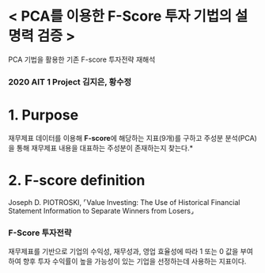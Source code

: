 # < PCA를 이용한 F-Score 투자 기법의 설명력 검증 > 
PCA 기법을 활용한 기존 F-score 투자전략 재해석

### 2020 AIT 1 Project  김지은, 황수정

# 1. P**urpose**

재무제표 데이터를 이용해 **F-score**에 해당하는 지표(9개)를 구하고 주성분 분석(PCA)을 통해 재무제표 내용을 대표하는 주성분이 존재하는지 찾는다.*

# 2. **F-score definition**
Joseph D. PIOTROSKI,  ⌜Value Investing: The Use of Historical Financial Statement Information to Separate Winners from Losers⌟

### F-Score 투자전략
재무제표를 기반으로 기업의 수익성, 재무성과, 영업 효율성에 따라 1 또는 0 값을 부여하여 향후 투자 수익률이 높을 가능성이 있는 기업을 선정하는데 사용하는 지표이다.
